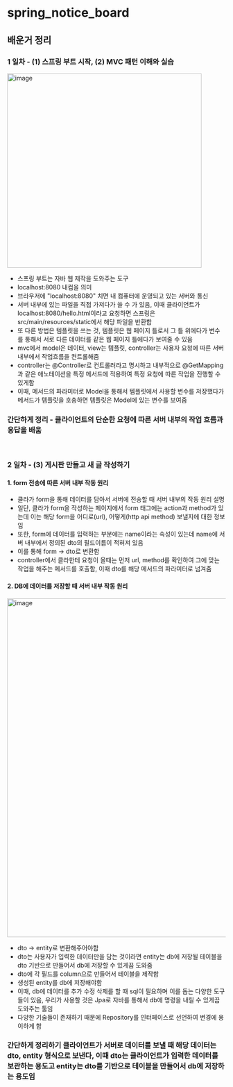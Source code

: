 # spring_notice_board


## 배운거 정리

### 1 일차 - (1) 스프링 부트 시작, (2) MVC 패턴 이해와 실습

<img width="448" alt="image" src="https://github.com/jongheonleee/spring_notice_board/assets/87258372/f5fcd109-3418-4f3c-a797-b840117293d6">
<br/>

- 스프링 부트는 자바 웹 제작을 도와주는 도구
- localhost:8080 내컴을 의미
- 브라우저에 "localhost:8080" 치면 내 컴퓨터에 운영되고 있는 서버와 통신
- 서버 내부에 있는 파일을 직접 가져다가 쓸 수 가 있음, 이때 클라이언트가 localhost:8080/hello.html이라고 요청하면
  스프링은 src/main/resources/static에서 해당 파일을 반환함
- 또 다른 방법은 템플릿을 쓰는 것, 템플릿은 웹 페이지 틀로서 그 틀 위에다가 변수를 통해서 서로 다른 데이터를 같은 웹 페이지 틀에다가 보여줄 수 있음
- mvc에서 model은 데이터, view는 템플릿, controller는 사용자 요청에 따른 서버 내부에서 작업흐름을 컨트롤해줌
- controller는 @Controller로 컨트롤러라고 명시하고 내부적으로 @GetMapping과 같은 애노테이션을 특정 메서드에 적용하여 특정 요청에 따른 작업을 진행할 수 있게함
- 이때, 메서드의 파라미터로 Model을 통해서 템플릿에서 사용할 변수를 저장했다가 메서드가 템플릿을 호충하면 템플릿은 Model에 있는 변수를 보여줌

### 간단하게 정리 - 클라이언트의 단순한 요청에 따른 서버 내부의 작업 흐름과 응답을 배움 


<br/>

### 2 일차 - (3) 게시판 만들고 새 글 작성하기

#### 1. form 전송에 따른 서버 내부 작동 원리

- 클라가 form을 통해 데이터를 담아서 서버에 전송할 때 서버 내부의 작동 원리 설명
- 일단, 클라가 form을 작성하는 페이지에서 form 태그에는 action과 method가 있는데 이는 해당 form을 어디로(url), 어떻게(http api method) 보낼지에 대한 정보임
- 또한, form에 데이터를 입력하는 부분에는 name이라는 속성이 있는데 name에 서버 내부에서 정의된 dto의 필드이름이 적혀져 있음
- 이를 통해 form -> dto로 변환함
- controller에서 클라한테 요청이 올때는 먼저 url, method를 확인하여 그에 맞는 작업을 해주는 메서드를 호출함, 이때 dto를 해당 메서드의 파라미터로 넘겨줌

#### 2. DB에 데이터를 저장할 때 서버 내부 작동 원리

<img width="781" alt="image" src="https://github.com/jongheonleee/spring_notice_board/assets/87258372/3dbe28d3-5be4-48d5-a715-1588748dcdc5">
<br/>

- dto -> entity로 변환해주어야함
- dto는 사용자가 입력한 데이터만을 담는 것이라면 entity는 db에 저장될 테이블을 dto 기반으로 만들어서 db에 저장할 수 있게끔 도와줌
- dto에 각 필드를 column으로 만들어서 테이블을 제작함
- 생성된 entity를 db에 저장해야함
- 이때, db에 데이터를 추가 수정 삭제를 할 때 sql이 필요하며 이를 돕는 다양한 도구들이 있음, 우리가 사용할 것은 Jpa로 자바를 통해서 db에 명령을 내릴 수 있게끔 도와주는 툴임
- 다양한 기술들이 존재하기 때문에 Repository를 인터페이스로 선언하여 변경에 용이하게 함

### 간단하게 정리하기 클라이언트가 서버로 데이터를 보낼 때 해당 데이터는 dto, entity 형식으로 보낸다, 이때 dto는 클라이언트가 입력한 데이터를 보관하는 용도고 entity는 dto를 기반으로 테이블을 만들어서 db에 저장하는 용도임
